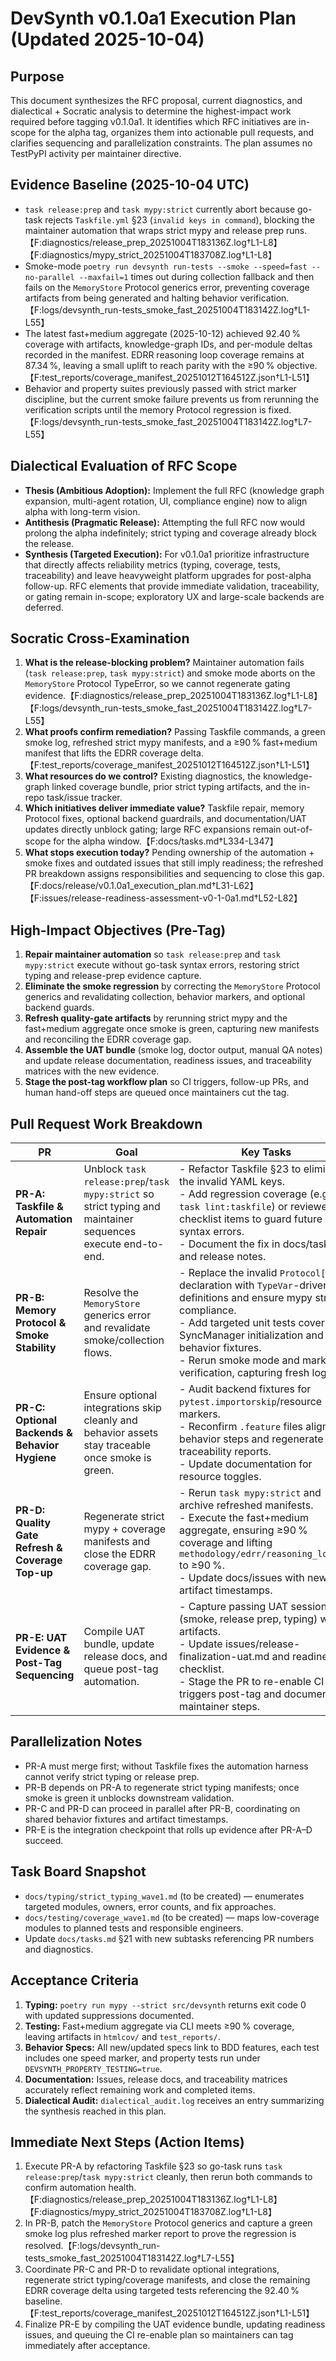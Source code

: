 # DevSynth v0.1.0a1 Execution Plan (Updated 2025-10-04)

## Purpose
This document synthesizes the RFC proposal, current diagnostics, and dialectical + Socratic analysis to determine the highest-impact work required before tagging v0.1.0a1. It identifies which RFC initiatives are in-scope for the alpha tag, organizes them into actionable pull requests, and clarifies sequencing and parallelization constraints. The plan assumes no TestPyPI activity per maintainer directive.

## Evidence Baseline (2025-10-04 UTC)
- `task release:prep` and `task mypy:strict` currently abort because go-task rejects `Taskfile.yml` §23 (`invalid keys in command`), blocking the maintainer automation that wraps strict mypy and release prep runs.【F:diagnostics/release_prep_20251004T183136Z.log†L1-L8】【F:diagnostics/mypy_strict_20251004T183708Z.log†L1-L8】
- Smoke-mode `poetry run devsynth run-tests --smoke --speed=fast --no-parallel --maxfail=1` times out during collection fallback and then fails on the `MemoryStore` Protocol generics error, preventing coverage artifacts from being generated and halting behavior verification.【F:logs/devsynth_run-tests_smoke_fast_20251004T183142Z.log†L1-L55】
- The latest fast+medium aggregate (2025-10-12) achieved 92.40 % coverage with artifacts, knowledge-graph IDs, and per-module deltas recorded in the manifest. EDRR reasoning loop coverage remains at 87.34 %, leaving a small uplift to reach parity with the ≥90 % objective.【F:test_reports/coverage_manifest_20251012T164512Z.json†L1-L51】
- Behavior and property suites previously passed with strict marker discipline, but the current smoke failure prevents us from rerunning the verification scripts until the memory Protocol regression is fixed.【F:logs/devsynth_run-tests_smoke_fast_20251004T183142Z.log†L7-L55】

## Dialectical Evaluation of RFC Scope
- **Thesis (Ambitious Adoption):** Implement the full RFC (knowledge graph expansion, multi-agent rotation, UI, compliance engine) now to align alpha with long-term vision.
- **Antithesis (Pragmatic Release):** Attempting the full RFC now would prolong the alpha indefinitely; strict typing and coverage already block the release.
- **Synthesis (Targeted Execution):** For v0.1.0a1 prioritize infrastructure that directly affects reliability metrics (typing, coverage, tests, traceability) and leave heavyweight platform upgrades for post-alpha follow-up. RFC elements that provide immediate validation, traceability, or gating remain in-scope; exploratory UX and large-scale backends are deferred.

## Socratic Cross-Examination
1. **What is the release-blocking problem?** Maintainer automation fails (`task release:prep`, `task mypy:strict`) and smoke mode aborts on the `MemoryStore` Protocol TypeError, so we cannot regenerate gating evidence.【F:diagnostics/release_prep_20251004T183136Z.log†L1-L8】【F:logs/devsynth_run-tests_smoke_fast_20251004T183142Z.log†L7-L55】
2. **What proofs confirm remediation?** Passing Taskfile commands, a green smoke log, refreshed strict mypy manifests, and a ≥90 % fast+medium manifest that lifts the EDRR coverage delta.【F:test_reports/coverage_manifest_20251012T164512Z.json†L1-L51】
3. **What resources do we control?** Existing diagnostics, the knowledge-graph linked coverage bundle, prior strict typing artifacts, and the in-repo task/issue tracker.
4. **Which initiatives deliver immediate value?** Taskfile repair, memory Protocol fixes, optional backend guardrails, and documentation/UAT updates directly unblock gating; large RFC expansions remain out-of-scope for the alpha window.【F:docs/tasks.md†L334-L347】
5. **What stops execution today?** Pending ownership of the automation + smoke fixes and outdated issues that still imply readiness; the refreshed PR breakdown assigns responsibilities and sequencing to close this gap.【F:docs/release/v0.1.0a1_execution_plan.md†L31-L62】【F:issues/release-readiness-assessment-v0-1-0a1.md†L52-L82】

## High-Impact Objectives (Pre-Tag)
1. **Repair maintainer automation** so `task release:prep` and `task mypy:strict` execute without go-task syntax errors, restoring strict typing and release-prep evidence capture.
2. **Eliminate the smoke regression** by correcting the `MemoryStore` Protocol generics and revalidating collection, behavior markers, and optional backend guards.
3. **Refresh quality-gate artifacts** by rerunning strict mypy and the fast+medium aggregate once smoke is green, capturing new manifests and reconciling the EDRR coverage gap.
4. **Assemble the UAT bundle** (smoke log, doctor output, manual QA notes) and update release documentation, readiness issues, and traceability matrices with the new evidence.
5. **Stage the post-tag workflow plan** so CI triggers, follow-up PRs, and human hand-off steps are queued once maintainers cut the tag.

## Pull Request Work Breakdown
| PR | Goal | Key Tasks | Dependencies | Parallelizable? |
|----|------|-----------|--------------|-----------------|
| **PR-A: Taskfile & Automation Repair** | Unblock `task release:prep`/`task mypy:strict` so strict typing and maintainer sequences execute end-to-end. | - Refactor Taskfile §23 to eliminate the invalid YAML keys.<br>- Add regression coverage (e.g., `task lint:taskfile`) or reviewer checklist items to guard future syntax errors.<br>- Document the fix in docs/tasks.md and release notes. | None | Must land first; restores automation for later PRs. |
| **PR-B: Memory Protocol & Smoke Stability** | Resolve the `MemoryStore` generics error and revalidate smoke/collection flows. | - Replace the invalid `Protocol[...]` declaration with `TypeVar`-driven definitions and ensure mypy strict compliance.<br>- Add targeted unit tests covering SyncManager initialization and behavior fixtures.<br>- Rerun smoke mode and marker verification, capturing fresh logs. | PR-A (automation fix ensures typing gate can run). | Can execute immediately after PR-A; core runtime focus. |
| **PR-C: Optional Backends & Behavior Hygiene** | Ensure optional integrations skip cleanly and behavior assets stay traceable once smoke is green. | - Audit backend fixtures for `pytest.importorskip`/resource markers.<br>- Reconfirm `.feature` files align with behavior steps and regenerate traceability reports.<br>- Update documentation for resource toggles. | PR-B (needs working smoke/collection). | Parallelizable with PR-D after PR-B. |
| **PR-D: Quality Gate Refresh & Coverage Top-up** | Regenerate strict mypy + coverage manifests and close the EDRR coverage gap. | - Rerun `task mypy:strict` and archive refreshed manifests.<br>- Execute the fast+medium aggregate, ensuring ≥90 % coverage and lifting `methodology/edrr/reasoning_loop.py` to ≥90 %.<br>- Update docs/issues with new artifact timestamps. | PR-B (smoke), partially PR-C if behavior changes affect coverage. | Parallel with PR-C once smoke is stable; coordinate artifact updates. |
| **PR-E: UAT Evidence & Post-Tag Sequencing** | Compile UAT bundle, update release docs, and queue post-tag automation. | - Capture passing UAT session table (smoke, release prep, typing) with artifacts.<br>- Update issues/release-finalization-uat.md and readiness checklist.<br>- Stage the PR to re-enable CI triggers post-tag and document maintainer steps. | PR-A–D completion (depends on green gates). | Sequential finalization step. |

## Parallelization Notes
- PR-A must merge first; without Taskfile fixes the automation harness cannot verify strict typing or release prep.
- PR-B depends on PR-A to regenerate strict typing manifests; once smoke is green it unblocks downstream validation.
- PR-C and PR-D can proceed in parallel after PR-B, coordinating on shared behavior fixtures and artifact timestamps.
- PR-E is the integration checkpoint that rolls up evidence after PR-A–D succeed.

## Task Board Snapshot
- `docs/typing/strict_typing_wave1.md` (to be created) — enumerates targeted modules, owners, error counts, and fix approaches.
- `docs/testing/coverage_wave1.md` (to be created) — maps low-coverage modules to planned tests and responsible engineers.
- Update `docs/tasks.md` §21 with new subtasks referencing PR numbers and diagnostics.

## Acceptance Criteria
1. **Typing:** `poetry run mypy --strict src/devsynth` returns exit code 0 with updated suppressions documented.
2. **Testing:** Fast+medium aggregate via CLI meets ≥90 % coverage, leaving artifacts in `htmlcov/` and `test_reports/`.
3. **Behavior Specs:** All new/updated specs link to BDD features, each test includes one speed marker, and property tests run under `DEVSYNTH_PROPERTY_TESTING=true`.
4. **Documentation:** Issues, release docs, and traceability matrices accurately reflect remaining work and completed items.
5. **Dialectical Audit:** `dialectical_audit.log` receives an entry summarizing the synthesis reached in this plan.

## Immediate Next Steps (Action Items)
1. Execute PR-A by refactoring Taskfile §23 so go-task runs `task release:prep`/`task mypy:strict` cleanly, then rerun both commands to confirm automation health.【F:diagnostics/release_prep_20251004T183136Z.log†L1-L8】【F:diagnostics/mypy_strict_20251004T183708Z.log†L1-L8】
2. In PR-B, patch the `MemoryStore` Protocol generics and capture a green smoke log plus refreshed marker report to prove the regression is resolved.【F:logs/devsynth_run-tests_smoke_fast_20251004T183142Z.log†L7-L55】
3. Coordinate PR-C and PR-D to revalidate optional integrations, regenerate strict typing/coverage manifests, and close the remaining EDRR coverage delta using targeted tests referencing the 92.40 % baseline.【F:test_reports/coverage_manifest_20251012T164512Z.json†L1-L51】
4. Finalize PR-E by compiling the UAT evidence bundle, updating readiness issues, and queuing the CI re-enable plan so maintainers can tag immediately after acceptance.

